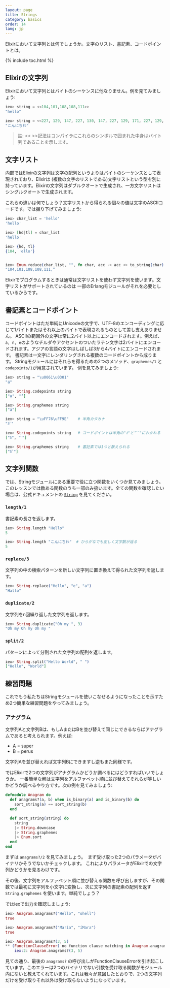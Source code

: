 ```yaml
---
layout: page
title: Strings
category: basics
order: 14
lang: jp
---
```


Elixirにおいて文字列とは何でしょうか。文字のリスト、書記素、コードポイントとは。

{% include toc.html %}

## Elixirの文字列

Elixirにおいて文字列とはバイトのシーケンスに他なりません。例を見てみましょう:

```elixir
iex> string = <<104,101,108,108,111>>
"hello"

iex> string = <<227, 129, 147, 227, 130, 147, 227, 129, 171, 227, 129, 161, 227, 130, 143>>
"こんにちわ"

```

>註: << >>記法はコンパイラにこれらのシンボルで囲まれた中身はバイト列であることを示します。

## 文字リスト

内部ではElixirの文字列は文字の配列というよりはバイトのシーケンスとして表現されており、Elixirは
(複数の文字のリストである)文字リストという型を別に持っています。Elixirの文字列はダブルクオートで生成され、一方文字リストは
シングルクオートで生成されます。

これらの違いは何でしょう？文字リストから得られる個々の値は文字のASCIIコードです。では掘り下げてみましょう:

```elixir
iex> char_list = 'hello'
'hello'

iex> [hd|tl] = char_list
'hello'

iex> {hd, tl}
{104, 'ello'}


iex> Enum.reduce(char_list, "", fn char, acc -> acc <> to_string(char) <> "," end)
"104,101,108,108,111,"
```

Elixirでプログラムするときは通常は文字リストを使わず文字列を使います。文字リストがサポートされているのは
一部のErlangモジュールがそれを必要としているからです。

## 書記素とコードポイント

コードポイントはただ単純にUnicodeの文字で、UTF-8のエンコーディングに応じて1バイトまたはそれ以上のバイトで表現されるものとして差し支えありません。
ASCIIの範囲外の文字は常に2バイト以上にエンコードされます。例えば、`á, ñ, è`のようなチルダやアクセントのついたラテン文字は2バイトにエンコードされます。アジアの言語の文字はしばしば3から4バイトにエンコードされます。
書記素は一文字にレンダリングされる複数のコードポイントから成ります。
Stringモジュールにはそれらを得るための2つのメソッド、`graphemes/1` と `codepoints/1`が用意されています。
例を見てみましょう:

```elixir
iex> string = "\u0061\u0301"
"á"

iex> String.codepoints string
["a", "́"]

iex> String.graphemes string
["á"]

iex> string = "\uFF76\uFF9E"    # 半角カタカナ
"ｶﾞ"

iex> String.codepoints string   # コードポイントは半角の"ｶ"と"ﾞﾞ"にわかれる
["ｶ", "ﾞ"]

iex> String.graphemes string    # 書記素では1つと数えられる
["ｶﾞ"]

```

## 文字列関数

では、Stringモジュールにある重要で役に立つ関数をいくつか見てみましょう。このレッスンでは数ある関数のうち一部のみ扱います。全ての関数を確認したい場合は、公式ドキュメントの [`String`](http://elixir-lang.org/docs/stable/elixir/String.html) を見てください。

### `length/1`

書記素の長さを返します。

```elixir
iex> String.length "Hello"
5

iex> String.length "こんにちわ"  # ひらがなでも正しく文字数が返る
5
```

### `replace/3`

文字列の中の検索パターンを新しい文字列に置き換えて得られた文字列を返します。

```elixir
iex> String.replace("Hello", "e", "a")
"Hallo"
```

### `duplicate/2`

文字列をn回繰り返した文字列を返します。

```elixir
iex> String.duplicate("Oh my ", 3)
"Oh my Oh my Oh my "
```

### `split/2`

パターンによって分割された文字列の配列を返します。

```elixir
iex> String.split("Hello World", " ")
["Hello", "World"]
```

## 練習問題

これでもう私たちはStringモジュールを使いこなせるようになったことを示すため2つ簡単な練習問題をやってみましょう。

### アナグラム

文字列Aと文字列Bは、もしAまたはBを並び替えて同じにできるならばアナグラムであると考えられます。例えば:

+ A = super
+ B = perus

文字列Aを並び替えれば文字列Bにできますし逆もまた同様です。

ではElixirで2つの文字列がアナグラムかどうか調べるにはどうすればいいでしょうか。
一番簡単な解は文字列をアルファベット順に並び替えてそれらが等しいかどうか調べるやり方です。次の例を見てみましょう:

```elixir
defmodule Anagram do
  def anagrams?(a, b) when is_binary(a) and is_binary(b) do
  	sort_string(a) == sort_string(b)
  end

  def sort_string(string) do
    string
    |> String.downcase
    |> String.graphemes
    |> Enum.sort
  end
end
```

まずは `anagrams?/2` を見てみましょう。　まず受け取った2つのパラメータがバイナリかそうでないかチェックします。
これによりパラメータがElixirでの文字列かどうかを見るわけです。

その後、文字列をアルファベット順に並び替える関数を呼び出しますが、その関数では最初に文字列を小文字に変換し、次に文字列の書記素の配列を返す `String.graphemes` を使います。単純でしょう？

ではiexで出力を確認しましょう:

```elixir
iex> Anagram.anagrams?("Hello", "ohell")
true

iex> Anagram.anagrams?("María", "íMara")
true

iex> Anagram.anagrams?(3, 5)
** (FunctionClauseError) no function clause matching in Anagram.anagrams?/2
    iex:2: Anagram.anagrams?(3, 5)
```

見ての通り、最後の `anagrams?` の呼び出しがFunctionClauseErrorを引き起こしています。このエラーは2つのバイナリでない引数を受け取る関数がモジュール内にないと教えてくれています。これは我々が意図したとおりで、2つの文字列だけを受け取りそれ以外は受け取らないようになっています。
